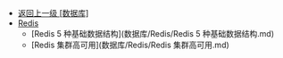 - [返回上一级 [数据库]](数据库/)
- [Redis](数据库/Redis/)
  - [Redis 5 种基础数据结构](数据库/Redis/Redis 5 种基础数据结构.md)
  - [Redis 集群高可用](数据库/Redis/Redis 集群高可用.md)
